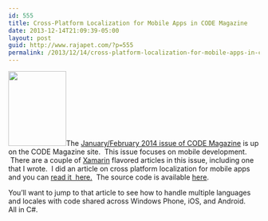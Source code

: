 ```yaml
---
id: 555
title: Cross-Platform Localization for Mobile Apps in CODE Magazine
date: 2013-12-14T21:09:39-05:00
layout: post
guid: http://www.rajapet.com/?p=555
permalink: /2013/12/14/cross-platform-localization-for-mobile-apps-in-code-magazine/
---
```

[<img loading="lazy" class="alignleft" alt="" src="https://i1.wp.com/www.rajapet.net/photos/i-QPF6nhX/0/Th/i-QPF6nhX-Th.jpg?resize=116%2C150" width="116" height="150" data-recalc-dims="1" />](http://www.codemag.com/Article/1401081)The [January/February 2014 issue of CODE Magazine](http://www.codemag.com/Magazine/Issue/714e8d01-c0ff-4362-b569-af70cf9377fe "Issue: 2014 Jan/Feb") is up on the CODE Magazine site.  This issue focuses on mobile development.  There are a couple of [Xamarin](http://xamarin.com/) flavored articles in this issue, including one that I wrote.  I did an article on cross platform localization for mobile apps and you can [read it  here.](http://www.codemag.com/Article/1401081 "Cross-Platform Localization for Mobile Apps")  The source code is available [here](http://www.codemag.com/Article/Download/1401081/Miller_Sample%20App.zip).

You&#8217;ll want to jump to that article to see how to handle multiple languages and locales with code shared across Windows Phone, iOS, and Android.   All in C#.